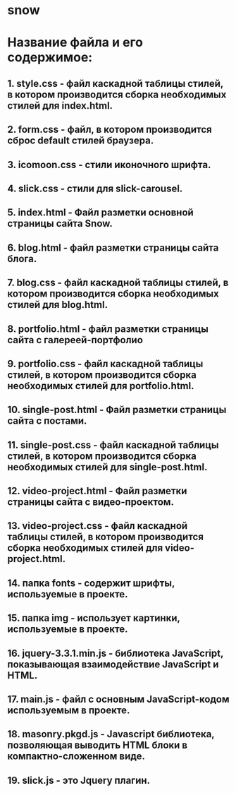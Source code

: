 # snow
<h1> Название файла и его содержимое: </h1>
<h2> 1. style.css - файл каскадной таблицы стилей, в котором производится сборка необходимых стилей для index.html. </h2>
<h2> 2. form.css  - файл, в котором производится сброс default стилей браузера. </h2>
<h2> 3. icomoon.css - стили иконочного шрифта. </h2>
<h2> 4. slick.css - стили для slick-carousel. </h2>
<h2> 5. index.html - Файл разметки основной страницы сайта Snow. </h2>
<h2> 6. blog.html - файл разметки страницы сайта блога. </h2>
<h2> 7. blog.css - файл каскадной таблицы стилей, в котором производится сборка необходимых стилей для blog.html. </h2>
<h2> 8. portfolio.html - файл разметки страницы сайта с галереей-портфолио </h2>
<h2> 9. portfolio.css - файл каскадной таблицы стилей, в котором производится сборка необходимых стилей для portfolio.html. </h2>
<h2> 10. single-post.html - Файл разметки страницы сайта с постами. </h2>
<h2> 11. single-post.css - файл каскадной таблицы стилей, в котором производится сборка необходимых стилей для single-post.html. </h2>
<h2> 12. video-project.html - Файл разметки страницы сайта с видео-проектом. </h2>
<h2> 13. video-project.css - файл каскадной таблицы стилей, в котором производится сборка необходимых стилей для video-project.html. </h2>
<h2> 14. папка fonts - содержит шрифты, используемые в проекте. </</h2>
<h2> 15. папка img - использует картинки, используемые в проекте. </h2>
<h2> 16. jquery-3.3.1.min.js - библиотека JavaScript, показывающая взаимодействие JavaScript и HTML. </h2>
<h2> 17. main.js - файл с основным JavaScript-кодом используемым в проекте. </h2>
<h2> 18. masonry.pkgd.js - Javascript библиотека, позволяющая выводить HTML блоки в компактно-сложенном виде. </h2>
<h2> 19. slick.js - это Jquery плагин. </h2>
